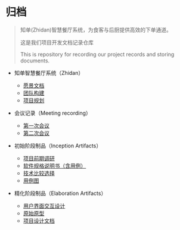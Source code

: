# 归档
>  知单(Zhidan)智慧餐厅系统，为食客与后厨提供高效的下单通道。
>
>  这是我们项目开发文档记录仓库
>
>  This is repository for recording our project records and storing documents.



- 知单智慧餐厅系统（Zhidan）
  - [愿景文档](docs/Vision.md)
  - [团队构建](docs/Team-profile.md)
  - [项目规划](docs/About.md)
- 会议记录（Meeting recording）
  - [第一次会议](docs/meeting-recordings/Meeting-rec-20180323.md)
  - [第二次会议](docs/meeting-recordings/Meeting-rec-20180401.md)



- 初始阶段制品（Inception Artifacts）
  - [项目前期调研](docs/Inception/Investigation.md)
  - [软件规格说明书（含用例）](docs/Inception/Software-Requirement-Specification.md)
  - [技术比较选择](docs/Inception/Comparation-Selection.md)
  - [用例图](./docs/Inception/Use-Case-Diagram.md)
- 精化阶段制品（Elaboration Artifacts）

  - [用户界面交互设计](docs/Elaboration/UI-Design.md)
  - [原始原型](https://github.com/Zhidan-System/prototype)
  - [项目设计文档](docs/Elaboration/Structure-Design.md)

